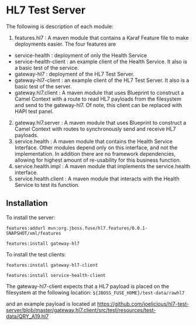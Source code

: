 # HL7 Test Server

The following is description of each module:

1. features.hl7 : A maven module that contains a Karaf Feature file to make deployments easier. The four features are
  - service-health : deployment of only the Health Service
  - service-health-client : an example client of the Health Service. It also is a basic test of the service.
  - gateway-hl7 : deployment of the HL7 Test Server.
  - gateway-hl7-client : an example client of the HL7 Test Server. It also is a basic test of the server.
  - gateway.hl7.client : A maven module that uses Blueprint to construct a Camel Context with a route to read HL7 payloads from the filesystem and send to the gateway-hl7. Of note, this client can be replaced with HAPI test panel.
2. gateway.hl7.server : A maven module that uses Blueprint to construct a Camel Context with routes to synchronously send and receive HL7 payloads.
3. service.health : A maven module that contains the Health Service Interface. Other modules depend only on this interface, and not the implementation. In addition there are no framework dependencies, allowing for highest amount of re-usability for this business function.
4. service.health.impl : A maven module that implements the service.health interface.
5. service.health.client : A maven module that interacts with the Health Service to test its function.

## Installation

To install the server:

`features:addurl mvn:org.jboss.fuse/hl7.features/0.0.1-SNAPSHOT/xml/features`

`features:install gateway-hl7`

To install the test clients:

`features:install gateway-hl7-client`

`features:install service-health-client`

The gateway-hl7-client expects that a HL7 payload is placed on the filesystem at the following location:
`${JBOSS_FUSE_HOME}/test-data/rawhl7`

and an example payload is located at https://github.com/joelicious/hl7-test-server/blob/master/gateway.hl7.client/src/test/resources/test-data/QRY_A19.hl7
